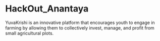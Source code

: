 # HackOut_Anantaya
YuvaKrishi is an innovative platform that encourages youth to engage in farming by allowing them to collectively invest, manage, and profit from small agricultural plots.
